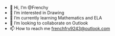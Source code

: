 - 👋 Hi, I’m @Frenchy
- 👀 I’m interested in Drawing
- 🌱 I’m currently learning Mathematics and ELA
- 💞️ I’m looking to collaborate on Outlook
- 📫 How to reach me frenchfry9243@outlook.com

<!---
BelenMelon1020/BelenMelon1020 is a ✨ special ✨ repository because its `README.md` (this file) appears on your GitHub profile.
You can click the Preview link to take a look at your changes.
--->
